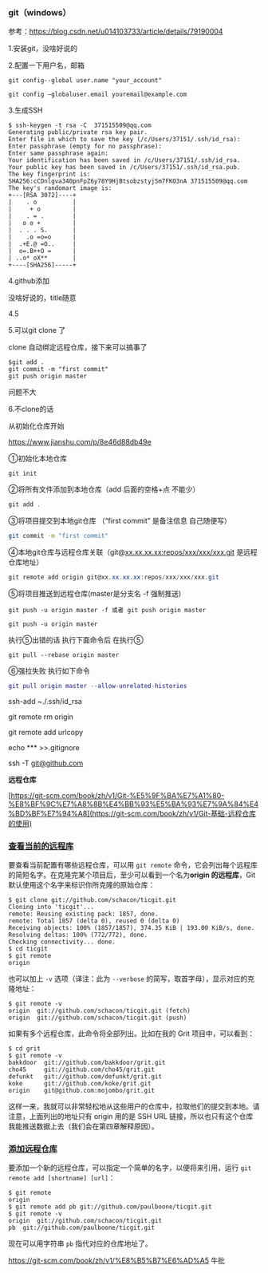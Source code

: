### git（windows）

参考：https://blog.csdn.net/u014103733/article/details/79190004

1.安装git，没啥好说的

2.配置一下用户名，邮箱

```
git config--global user.name "your_account"

git config –globaluser.email youremail@example.com
```

3.生成SSH

```
$ ssh-keygen -t rsa -C  371515509@qq.com
Generating public/private rsa key pair.
Enter file in which to save the key (/c/Users/37151/.ssh/id_rsa):
Enter passphrase (empty for no passphrase):
Enter same passphrase again:
Your identification has been saved in /c/Users/37151/.ssh/id_rsa.
Your public key has been saved in /c/Users/37151/.ssh/id_rsa.pub.
The key fingerprint is:
SHA256:cCDnlgva340pnFpZ6y78Y9HjBtsobzstyjSm7FKO3nA 371515509@qq.com
The key's randomart image is:
+---[RSA 3072]----+
|    . o          |
|     + o         |
|    . = .        |
|   o o +         |
|  . . . S.       |
|    .o =o=o      |
|  .+E.@ =O..     |
|  o=.B++O =      |
| ..o* oX**       |
+----[SHA256]-----+
```

4.github添加

没啥好说的，title随意

4.5   

5.可以git clone 了

clone 自动绑定远程仓库，接下来可以搞事了

```
$git add .
git commit -m "first commit"
git push origin master
```

问题不大

6.不clone的话

从初始化仓库开始

https://www.jianshu.com/p/8e46d88db49e

①初始化本地仓库

```undefined
git init
```

②将所有文件添加到本地仓库（add 后面的空格+点 不能少）

```csharp
git add .
```

③将项目提交到本地git仓库 （“first commit” 是备注信息 自己随便写）

```bash
git commit -m "first commit"
```

④本地git仓库与远程仓库关联（git@[xx.xx.xx.xx:repos/xxx/xxx/xxx.git](https://links.jianshu.com/go?to=xx.xx.xx.xx%3Arepos%2Fxxx%2Fxxx%2Fxxx.git) 是远程仓库地址）

```csharp
git remote add origin git@xx.xx.xx.xx:repos/xxx/xxx/xxx.git
```

⑤将项目推送到远程仓库(master是分支名 -f 强制推送)

```undefined
git push -u origin master -f 或者 git push origin master

git push -u origin master
```

执行⑤出错的话 执行下面命令后 在执行⑤

```undefined
git pull --rebase origin master
```

⑥强拉失败 执行如下命令

```gi
git pull origin master --allow-unrelated-histories
```



ssh-add ~./.ssh/id_rsa

git remote rm origin

git remote add urlcopy

echo *** >>.gitignore

ssh -T git@github.com 

**远程仓库**

[https://git-scm.com/book/zh/v1/Git-%E5%9F%BA%E7%A1%80-%E8%BF%9C%E7%A8%8B%E4%BB%93%E5%BA%93%E7%9A%84%E4%BD%BF%E7%94%A8](https://git-scm.com/book/zh/v1/Git-基础-远程仓库的使用)

### [查看当前的远程库](https://git-scm.com/book/zh/v1/Git-基础-远程仓库的使用#查看当前的远程库)

要查看当前配置有哪些远程仓库，可以用 `git remote` 命令，它会列出每个远程库的简短名字。在克隆完某个项目后，至少可以看到一个名为**origin 的远程库**，Git 默认使用这个名字来标识你所克隆的原始仓库：

```
$ git clone git://github.com/schacon/ticgit.git
Cloning into 'ticgit'...
remote: Reusing existing pack: 1857, done.
remote: Total 1857 (delta 0), reused 0 (delta 0)
Receiving objects: 100% (1857/1857), 374.35 KiB | 193.00 KiB/s, done.
Resolving deltas: 100% (772/772), done.
Checking connectivity... done.
$ cd ticgit
$ git remote
origin
```

也可以加上 `-v` 选项（译注：此为 `--verbose` 的简写，取首字母），显示对应的克隆地址：

```
$ git remote -v
origin  git://github.com/schacon/ticgit.git (fetch)
origin  git://github.com/schacon/ticgit.git (push)
```

如果有多个远程仓库，此命令将全部列出。比如在我的 Grit 项目中，可以看到：

```
$ cd grit
$ git remote -v
bakkdoor  git://github.com/bakkdoor/grit.git
cho45     git://github.com/cho45/grit.git
defunkt   git://github.com/defunkt/grit.git
koke      git://github.com/koke/grit.git
origin    git@github.com:mojombo/grit.git
```

这样一来，我就可以非常轻松地从这些用户的仓库中，拉取他们的提交到本地。请注意，上面列出的地址只有 origin 用的是 SSH URL 链接，所以也只有这个仓库我能推送数据上去（我们会在第四章解释原因）。

### [添加远程仓库](https://git-scm.com/book/zh/v1/Git-基础-远程仓库的使用#添加远程仓库)

要添加一个新的远程仓库，可以指定一个简单的名字，以便将来引用，运行 `git remote add [shortname] [url]`：

```
$ git remote
origin
$ git remote add pb git://github.com/paulboone/ticgit.git
$ git remote -v
origin  git://github.com/schacon/ticgit.git
pb  git://github.com/paulboone/ticgit.git
```

现在可以用字符串 `pb` 指代对应的仓库地址了。





https://git-scm.com/book/zh/v1/%E8%B5%B7%E6%AD%A5  牛批